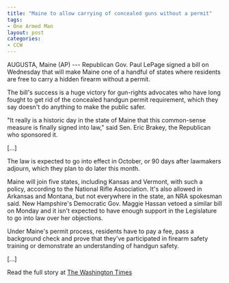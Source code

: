 ```yaml
---
title: "Maine to allow carrying of concealed guns without a permit"
tags:
- One Armed Man
layout: post
categories:
- CCW
---
```


AUGUSTA, Maine (AP) --- Republican Gov. Paul LePage signed a bill on Wednesday that will make Maine one of a handful of states where residents are free to carry a hidden firearm without a permit.

The bill's success is a huge victory for gun-rights advocates who have long fought to get rid of the concealed handgun permit requirement, which they say doesn't do anything to make the public safer.

"It really is a historic day in the state of Maine that this common-sense measure is finally signed into law," said Sen. Eric Brakey, the Republican who sponsored it.

\[...\]

The law is expected to go into effect in October, or 90 days after lawmakers adjourn, which they plan to do later this month.

Maine will join five states, including Kansas and Vermont, with such a policy, according to the National Rifle Association. It's also allowed in Arkansas and Montana, but not everywhere in the state, an NRA spokesman said. New Hampshire's Democratic Gov. Maggie Hassan vetoed a similar bill on Monday and it isn't expected to have enough support in the Legislature to go into law over her objections.

Under Maine's permit process, residents have to pay a fee, pass a background check and prove that they've participated in firearm safety training or demonstrate an understanding of handgun safety.

\[...\]

Read the full story at [The Washington Times](https://www.washingtontimes.com/news/2015/jul/8/lepage-to-sign-bill-nixing-concealed-gun-permit-re/)